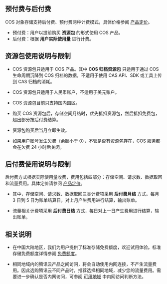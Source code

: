 ## 预付费与后付费
COS 对象存储支持后付费、预付费两种计费模式，具体价格参阅 [产品定价](https://cloud.tencent.com/document/product/436/6239)。

- 预付费：用户以提前购买 **资源包** 的形式使用 COS 产品。
- 后付费：根据 **用户实际使用量** 进行计费。

## 资源包使用说明与限制
- COS 资源包只适用于 COS 产品。其中 **COS 归档资源包** 只适用于通过 COS 生命周期沉降到 COS 归档的数据，不适用于使用 CAS  API、SDK 或工具上传到 CAS 归档的消耗。

- COS 资源包只适用于人民币账户，不适用于美元账户。 

- COS 资源包目前只支持国内园区。

- 购买 COS 资源包后，存储空间月结时，优先抵扣资源包，然后抵扣免费包，超出部分按后付费结算。

- 资源包购买后当月立即生效。

- 如果用户账号发生欠费（余额小于 0），不管是否有资源包存在，COS 服务都会在欠费 24 小时后关闭。

## 后付费使用说明与限制
后付费方式根据实际使用量收费，费用包括四部分：存储空间、请求数、数据取回和流量费用。具体定价请参阅 [产品定价](https://cloud.tencent.com/document/product/436/6239)。

- 其中，存储空间、请求数、数据取回三类计费项采用 **后付费月结** 方式。每月 3 日到 5 日为账单结算日，对上月产生费用进行结算，输出账单。

- 流量相关计费项采用 **后付费日结** 方式，每日对上一日产生费用进行结算，输出账单。

## 相关说明
- 在中国大陆地区，我们为用户提供了标准存储免费额度，欢迎试用体验。标准存储免费额度详情参阅 [免费额度](https://cloud.tencent.com/document/product/436/6240)。

- 相同地域内的腾讯云产品之间访问，将会自动使用内网连接，不产生流量费用。因此选购腾讯云不同产品时，推荐选择相同地域，减少您的流量费用。需要进一步确认是否内网访问，可参阅 [可用地域](https://cloud.tencent.com/document/product/436/6224) 中内网访问判断方法。
